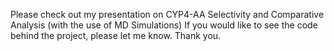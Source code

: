 Please check out my presentation on CYP4-AA Selectivity and Comparative Analysis (with the use of MD Simulations) 
If you would like to see the code behind the project, please let me know. Thank you.
